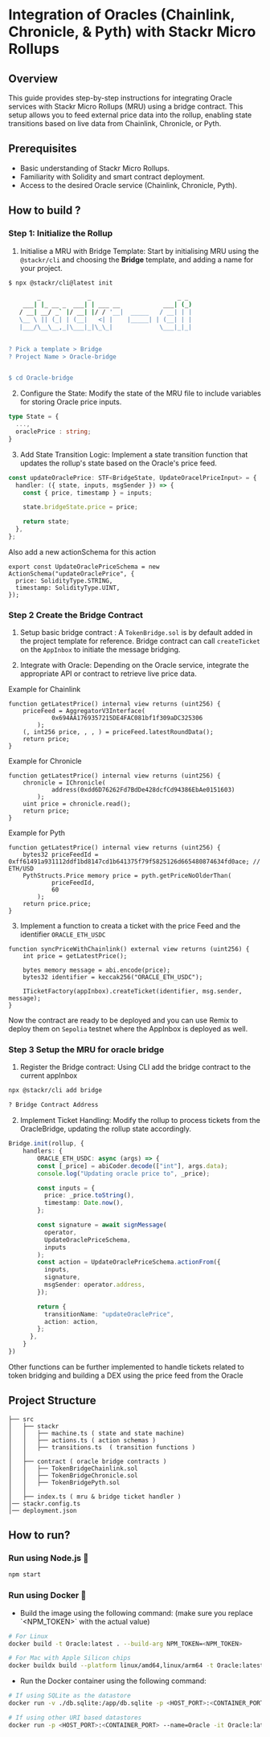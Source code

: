 # Integration of Oracles (Chainlink, Chronicle, & Pyth) with Stackr Micro Rollups

## Overview

This guide provides step-by-step instructions for integrating Oracle services with Stackr Micro Rollups (MRU) using a bridge contract. This setup allows you to feed external price data into the rollup, enabling state transitions based on live data from Chainlink, Chronicle, or Pyth.

## Prerequisites

- Basic understanding of Stackr Micro Rollups.
- Familiarity with Solidity and smart contract deployment.
- Access to the desired Oracle service (Chainlink, Chronicle, Pyth).

## How to build ?

### Step 1: Initialize the Rollup

1. Initialise a MRU with Bridge Template: Start by initialising MRU using the `@stackr/cli` and choosing the **Bridge** template, and adding a name for your project.

```bash
$ npx @stackr/cli@latest init

        _             _                        _ _
    ___| |_ __ _  ___| | ___ __            ___| (_)
   / __| __/ _` |/ __| |/ / '__|  _____   / __| | |
   \__ \ || (_| | (__|   <| |    |_____| | (__| | |
   |___/\__\__,_|\___|_|\_\_|             \___|_|_|
 

? Pick a template > Bridge
? Project Name > Oracle-bridge


$ cd Oracle-bridge
```

2. Configure the State: Modify the state of the MRU file to include variables for storing Oracle price inputs.

```typescript
type State = {
  ...,
  oraclePrice : string;
}
```

3. Add State Transition Logic: Implement a state transition function that updates the rollup's state based on the Oracle's price feed.

```typescript
const updateOraclePrice: STF<BridgeState, UpdateOracelPriceInput> = {
  handler: ({ state, inputs, msgSender }) => {
    const { price, timestamp } = inputs;

    state.bridgeState.price = price;

    return state;
  },
};
```

Also add a new actionSchema for this action

```solidity
export const UpdateOraclePriceSchema = new ActionSchema("updateOraclePrice", {
  price: SolidityType.STRING,
  timestamp: SolidityType.UINT,
});
```

### Step 2 Create the Bridge Contract

1. Setup basic bridge contract : A `TokenBridge.sol` is by default added in the project template for reference. Bridge contract can call `createTicket` on the `AppInbox` to initiate the message bridging.

2. Integrate with Oracle: Depending on the Oracle service, integrate the appropriate API or contract to retrieve live price data.

 
Example for Chainlink
```solidity 
function getLatestPrice() internal view returns (uint256) {
    priceFeed = AggregatorV3Interface(
            0x694AA1769357215DE4FAC081bf1f309aDC325306
        );
    (, int256 price, , , ) = priceFeed.latestRoundData();
    return price;
}
```

Example for Chronicle
```solidity 
function getLatestPrice() internal view returns (uint256) {
    chronicle = IChronicle(
            address(0xdd6D76262Fd7BdDe428dcfCd94386EbAe0151603)
        );
    uint price = chronicle.read();
    return price;
}
```

Example for Pyth
```solidity 
function getLatestPrice() internal view returns (uint256) {
    bytes32 priceFeedId = 0xff61491a931112ddf1bd8147cd1b641375f79f5825126d665480874634fd0ace; // ETH/USD
    PythStructs.Price memory price = pyth.getPriceNoOlderThan(
            priceFeedId,
            60
        );
    return price.price;
}
```


3. Implement a function to creata a ticket with the price Feed and the identifier `ORACLE_ETH_USDC`

```solidity
function syncPriceWithChainlink() external view returns (uint256) {
    int price = getLatestPrice();
    
    bytes memory message = abi.encode(price);
    bytes32 identifier = keccak256("ORACLE_ETH_USDC");
    
    ITicketFactory(appInbox).createTicket(identifier, msg.sender, message);
}
```

Now the contract are ready to be deployed and you can use Remix to deploy them on `Sepolia` testnet where the AppInbox is deployed as well.

### Step 3 Setup the MRU for oracle bridge

1. Register the Bridge contract: Using CLI add the bridge contract to the current appInbox 

```bash 
npx @stackr/cli add bridge

? Bridge Contract Address
```

2. Implement Ticket Handling: Modify the rollup to process tickets from the OracleBridge, updating the rollup state accordingly.

```typescript
Bridge.init(rollup, {
    handlers: {
        ORACLE_ETH_USDC: async (args) => {
        const [_price] = abiCoder.decode(["int"], args.data);
        console.log("Updating oracle price to", _price);

        const inputs = {
          price: _price.toString(),
          timestamp: Date.now(),
        };

        const signature = await signMessage(
          operator,
          UpdateOraclePriceSchema,
          inputs
        );
        const action = UpdateOraclePriceSchema.actionFrom({
          inputs,
          signature,
          msgSender: operator.address,
        });

        return {
          transitionName: "updateOraclePrice",
          action: action,
        };
      },
    }
})
```

Other functions can be further implemented to handle tickets related to token bridging and building a DEX using the price feed from the Oracle 

## Project Structure 

```
├── src
│   ├── stackr
│   │   ├── machine.ts ( state and state machine)
│   │   ├── actions.ts ( action schemas )
│   │   ├── transitions.ts  ( transition functions )
│   │ 
│   ├── contract ( oracle bridge contracts )
│   │   ├── TokenBridgeChainlink.sol
│   │   ├── TokenBridgeChronicle.sol
│   │   ├── TokenBridgePyth.sol
│   │ 
│   ├── index.ts ( mru & bridge ticket handler )
│── stackr.config.ts
│── deployment.json
```

## How to run?

### Run using Node.js :rocket:

```bash
npm start
```

### Run using Docker :whale:

- Build the image using the following command: (make sure you replace \`<NPM_TOKEN>\` with the actual value)

```bash
# For Linux
docker build -t Oracle:latest . --build-arg NPM_TOKEN=<NPM_TOKEN>

# For Mac with Apple Silicon chips
docker buildx build --platform linux/amd64,linux/arm64 -t Oracle:latest . --build-arg NPM_TOKEN=<NPM_TOKEN>
```

- Run the Docker container using the following command:

```bash
# If using SQLite as the datastore
docker run -v ./db.sqlite:/app/db.sqlite -p <HOST_PORT>:<CONTAINER_PORT> --name=Oracle -it Oracle:latest

# If using other URI based datastores
docker run -p <HOST_PORT>:<CONTAINER_PORT> --name=Oracle -it Oracle:latest
```
